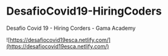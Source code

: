 # DesafioCovid19-HiringCoders
Desafio Covid 19 - Hiring Corders - Gama Academy

![https://desafiocovid19esca.netlify.com/](https://desafiocovid19esca.netlify.com/)
